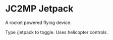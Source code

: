 # JC2MP Jetpack
A rocket powered flying device.

Type /jetpack to toggle. Uses helicopter controls.
